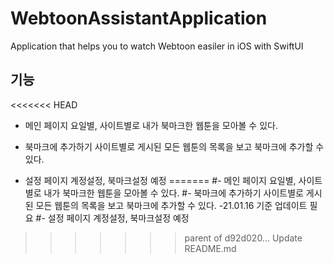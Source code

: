 # WebtoonAssistantApplication

Application that helps you to watch Webtoon easiler in iOS with SwiftUI

## 기능
<<<<<<< HEAD
- 메인 페이지
  요일별, 사이트별로 내가 북마크한 웹툰을 모아볼 수 있다.
    
- 북마크에 추가하기
  사이트별로 게시된 모든 웹툰의 목록을 보고 북마크에 추가할 수 있다. 

- 설정 페이지
  계정설정, 북마크설정 예정
=======
  #- 메인 페이지
    요일별, 사이트별로 내가 북마크한 웹툰을 모아볼 수 있다.
  #- 북마크에 추가하기
    사이트별로 게시된 모든 웹툰의 목록을 보고 북마크에 추가할 수 있다. 
    -21.01.16 기준 업데이트 필요
  #- 설정 페이지
    계정설정, 북마크설정 예정
>>>>>>> parent of d92d020... Update README.md
